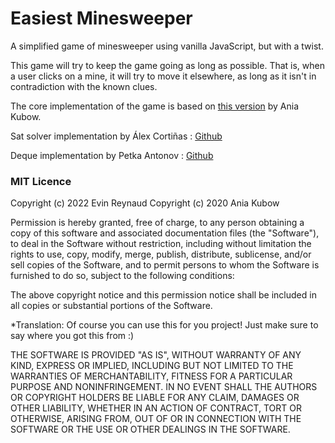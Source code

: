 # Easiest Minesweeper
A simplified game of minesweeper using vanilla JavaScript, but with a twist.

This game will try to keep the game going as long as possible.
That is, when a user clicks on a mine, it will try to move it elsewhere, as long as it isn't in contradiction with the known clues.

The core implementation of the game is based on [this version](https://github.com/kubowania/minesweeper) by Ania Kubow.

Sat solver implementation by Álex Cortiñas : [Github](https://github.com/AlexCortinas/sat-solver-js)

Deque implementation by Petka Antonov : [Github](https://github.com/petkaantonov/deque/blob/master/js/deque.js)

### MIT Licence

Copyright (c) 2022 Evin Reynaud
Copyright (c) 2020 Ania Kubow

Permission is hereby granted, free of charge, to any person obtaining a copy of this software and associated documentation files (the "Software"), to deal in the Software without restriction, including without limitation the rights to use, copy, modify, merge, publish, distribute, sublicense, and/or sell copies of the Software, and to permit persons to whom the Software is furnished to do so, subject to the following conditions:

The above copyright notice and this permission notice shall be included in all copies or substantial portions of the Software.

*Translation: Of course you can use this for you project! Just make sure to say where you got this from :)

THE SOFTWARE IS PROVIDED "AS IS", WITHOUT WARRANTY OF ANY KIND, EXPRESS OR IMPLIED, INCLUDING BUT NOT LIMITED TO THE WARRANTIES OF MERCHANTABILITY, FITNESS FOR A PARTICULAR PURPOSE AND NONINFRINGEMENT. IN NO EVENT SHALL THE AUTHORS OR COPYRIGHT HOLDERS BE LIABLE FOR ANY CLAIM, DAMAGES OR OTHER LIABILITY, WHETHER IN AN ACTION OF CONTRACT, TORT OR OTHERWISE, ARISING FROM, OUT OF OR IN CONNECTION WITH THE SOFTWARE OR THE USE OR OTHER DEALINGS IN THE SOFTWARE.
